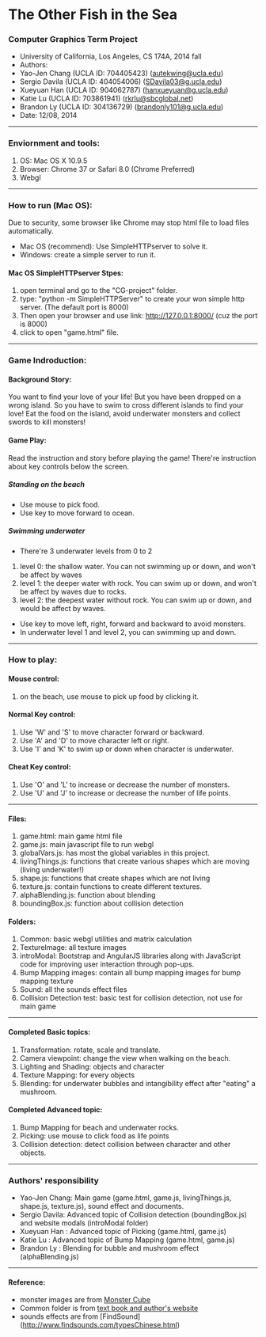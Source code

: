 The Other Fish in the Sea
===========================================================================
### Computer Graphics Term Project
* University of California, Los Angeles, CS 174A, 2014 fall
* Authors:
 * Yao-Jen Chang   (UCLA ID: 704405423) (autekwing@ucla.edu)
 * Sergio Davila   (UCLA ID: 404054006) (SDavila03@g.ucla.edu)
 * Xueyuan Han     (UCLA ID: 904062787) (hanxueyuan@g.ucla.edu)
 * Katie Lu        (UCLA ID: 703861941) (rkrlu@sbcglobal.net)
 * Brandon Ly      (UCLA ID: 304136729) (brandonly101@g.ucla.edu)
* Date: 12/08, 2014

---------------------------------------------------------------------------
### Enviornment and tools:
1. OS: Mac OS X 10.9.5
2. Browser: Chrome 37 or Safari 8.0 (Chrome Preferred)
3. Webgl

---------------------------------------------------------------------------
### How to run (Mac OS):
Due to security, some browser like Chrome may stop html file to load files automatically.
* Mac OS (recommend): Use SimpleHTTPserver to solve it.
* Windows: create a simple server to run it.

#### Mac OS SimpleHTTPserver Stpes:

1. open terminal and go to the "CG-project"  folder.
2. type: "python -m SimpleHTTPServer" to create your won simple http server. (The default port is 8000)
3. Then open your browser and use link: http://127.0.0.1:8000/ (cuz the port is 8000)
4. click to open "game.html" file.

---------------------------------------------------------------------------
### Game Indroduction:

#### Background Story:
You want to find your love of your life! But you have been dropped on a wrong island. 
So you have to swim to cross different islands to find your love! 
Eat the food on the island, avoid underwater monsters and collect swords to kill monsters!

#### Game Play:
Read the instruction and story before playing the game! 
There're instruction about key controls below the screen.

##### Standing on the beach
* Use mouse to pick food.
* Use key to move forward to ocean.

##### Swimming underwater
* There're 3 underwater levels from 0 to 2
 1. level 0: the shallow water. You can not swimming up or down, and won't be affect by waves
 2. level 1: the deeper water with rock. You can swim up or down, and won't be affect by waves due to rocks.
 3. level 2: the deepest water without rock. You can swim up or down, and would be affect by waves.
* Use key to move left, right, forward and backward to avoid monsters.
* In underwater level 1 and level 2, you can swimming up and down.

---------------------------------------------------------------------------
### How to play:

#### Mouse control:
1. on the beach, use mouse to pick up food by clicking it.

#### Normal Key control:
1. Use 'W' and 'S' to move character forward or backward.
2. Use 'A' and 'D' to move character left or right.
3. Use 'I' and 'K' to swim up or down when character is underwater.

#### Cheat Key control:
1. Use 'O' and 'L' to increase or decrease the number of monsters.
2. Use 'U' and 'J' to increase or decrease the number of life points.

---------------------------------------------------------------------------
#### Files:
1. game.html:        main game html file
2. game.js:          main javascript file to run webgl
3. globalVars.js:    has most the global variables in this project.
4. livingThings.js:  functions that create various shapes which are moving (living underwater!)
5. shape.js:         functions that create shapes which are not living
6. texture.js:       contain functions to create different textures.
7. alphaBlending.js: function about blending
8. boundingBox.js:   function about collision detection

#### Folders:
1. Common:              basic webgl utilities and matrix calculation
2. TextureImage:        all texture images
3. introModal:          Bootstrap and AngularJS libraries along with JavaScript code for improving user interaction through pop-ups.
4. Bump Mapping images: contain all bump mapping images for bump mapping texture
5. Sound:               all the sounds effect files
6. Collision Detection test: basic test for collision detection, not use for main game

---------------------------------------------------------------------------
#### Completed Basic topics:
1. Transformation:       rotate, scale and translate.
2. Camera viewpoint:     change the view when walking on the beach.
3. Lighting and Shading: objects and character
4. Texture Mapping:      for every objects
5. Blending:             for underwater bubbles and intangibility effect after "eating" a mushroom.

#### Completed Advanced topic:
1. Bump Mapping for beach and underwater rocks.
2. Picking: use mouse to click food as life points
3. Collision detection: detect collision between character and other objects.

---------------------------------------------------------------------------
### Authors' responsibility
 * Yao-Jen Chang: Main game (game.html, game.js, livingThings.js, shape.js, texture.js), sound effect and documents.
 * Sergio Davila: Advanced topic of Collision detection (boundingBox.js) and website modals (introModal folder)
 * Xueyuan Han  : Advanced topic of Picking (game.html, game.js)
 * Katie Lu     : Advanced topic of Bump Mapping (game.html, game.js)
 * Brandon Ly   : Blending for bubble and mushroom effect (alphaBlending.js)

---------------------------------------------------------------------------
#### Reference:
* monster images are from [Monster Cube](https://www.behance.net/gallery/4531779/Monster-Cube)
* Common folder is from [text book and author's website](http://www.cs.unm.edu/~angel/WebGL/7E/)
* sounds effects are from [FindSound] (http://www.findsounds.com/typesChinese.html)
